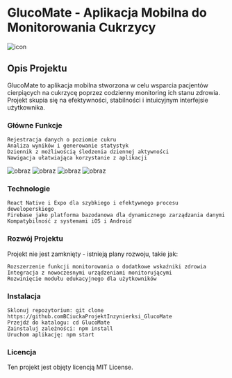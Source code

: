 # GlucoMate - Aplikacja Mobilna do Monitorowania Cukrzycy
![icon](https://github.com/BCiucka/ProjektInzynierksi_GlucoMate/assets/128985044/3db01ba2-b8ff-4ffb-b82f-36be48cb22c7)

## Opis Projektu


GlucoMate to aplikacja mobilna stworzona w celu wsparcia pacjentów cierpiących na cukrzycę poprzez codzienny monitoring ich stanu zdrowia. Projekt skupia się na efektywności, stabilności i intuicyjnym interfejsie użytkownika.
### Główne Funkcje

    Rejestracja danych o poziomie cukru
    Analiza wyników i generowanie statystyk
    Dziennik z możliwością śledzenia dziennej aktywności
    Nawigacja ułatwiająca korzystanie z aplikacji
    
![obraz](https://github.com/BCiucka/ProjektInzynierksi_GlucoMate/assets/128985044/26ac79d9-8f00-4f55-ba3a-c6e7ad30e98e)
![obraz](https://github.com/BCiucka/ProjektInzynierksi_GlucoMate/assets/128985044/190e358f-54c6-4082-99fc-86e6e02c92f7)
![obraz](https://github.com/BCiucka/ProjektInzynierksi_GlucoMate/assets/128985044/2abc9125-26db-4984-8569-335b9612fceb)
![obraz](https://github.com/BCiucka/ProjektInzynierksi_GlucoMate/assets/128985044/49ade8ad-1a0e-4a55-ad12-e608aab5247b)

### Technologie

    React Native i Expo dla szybkiego i efektywnego procesu deweloperskiego
    Firebase jako platforma bazodanowa dla dynamicznego zarządzania danymi
    Kompatybilność z systemami iOS i Android

### Rozwój Projektu

Projekt nie jest zamknięty - istnieją plany rozwoju, takie jak:

    Rozszerzenie funkcji monitorowania o dodatkowe wskaźniki zdrowia
    Integracja z nowoczesnymi urządzeniami monitorującymi
    Rozwinięcie modułu edukacyjnego dla użytkowników

### Instalacja

    Sklonuj repozytorium: git clone 
    https://github.comBCiuckaProjektInzynierksi_GlucoMate
    Przejdź do katalogu: cd GlucoMate
    Zainstaluj zależności: npm install
    Uruchom aplikację: npm start



### Licencja

Ten projekt jest objęty licencją MIT License.
